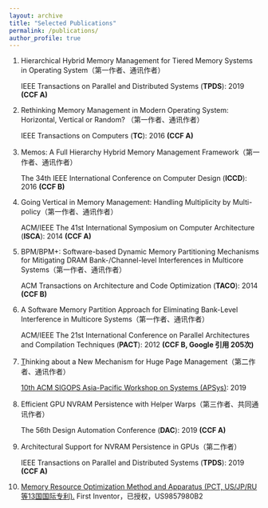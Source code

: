 ```yaml
---
layout: archive
title: "Selected Publications"
permalink: /publications/
author_profile: true
---
```


1. Hierarchical Hybrid Memory Management for Tiered Memory Systems in Operating System（第一作者、通讯作者）

   IEEE Transactions on Parallel and Distributed Systems (**TPDS**): 2019  **(CCF A)**

 

2. Rethinking Memory Management in Modern Operating System: Horizontal, Vertical or Random? （第一作者、通讯作者）

   IEEE Transactions on Computers (**TC**): 2016  **(CCF A)**

 

3. Memos: A Full Hierarchy Hybrid Memory Management Framework（第一作者、通讯作者）

   The 34th IEEE International Conference on Computer Design (**ICCD**): 2016  **(CCF B)**

 

4. Going Vertical in Memory Management: Handling Multiplicity by Multi-policy（第一作者、通讯作者）

   ACM/IEEE The 41st International Symposium on Computer Architecture (**ISCA**): 2014  **(CCF A)**

 

5. BPM/BPM+: Software-based Dynamic Memory Partitioning Mechanisms for Mitigating DRAM Bank-/Channel-level Interferences in Multicore Systems（第一作者、通讯作者）

   ACM Transactions on Architecture and Code Optimization (**TACO**): 2014  **(CCF B)**

 

6. A Software Memory Partition Approach for Eliminating Bank-Level Interference in Multicore Systems（第一作者、通讯作者）

   ACM/IEEE The 21st International Conference on Parallel Architectures and Compilation Techniques (**PACT**): 2012  **(CCF B, Google 引用 205次)**

 

7. [T](javascript:void(0))hinking about a New Mechanism for Huge Page Management（第二作者、通讯作者）

   [10th ACM SIGOPS Asia-Pacific Workshop on Systems (APSys)](https://icsr.zju.edu.cn/apsys2019/): 2019

 

8. Efficient GPU NVRAM Persistence with Helper Warps（第三作者、共同通讯作者）

   The 56th Design Automation Conference (**DAC**): 2019  **(CCF A)**

 

9. Architectural Support for NVRAM Persistence in GPUs（第二作者）

   IEEE Transactions on Parallel and Distributed Systems (**TPDS**): 2019  **(CCF A)**

 

10. [Memory Resource Optimization Method and Apparatus (PCT, US/JP/RU等13国国际专利).](https://patents.google.com/patent/US9857980B2/en) First Inventor，已授权，US9857980B2